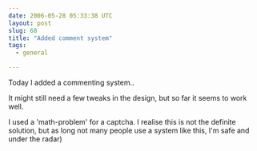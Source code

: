 ```yaml
---
date: 2006-05-28 05:33:38 UTC
layout: post
slug: 68
title: "Added comment system"
tags:
  - general

---
```

<p>Today I added a commenting system..</p>

<p>It might still need a few tweaks in the design, but so far it seems to work well.</p>

<p>I used a 'math-problem' for a captcha. I realise this is not the definite solution, but as long not many people use a system like this, I'm safe and under the radar)</p>


